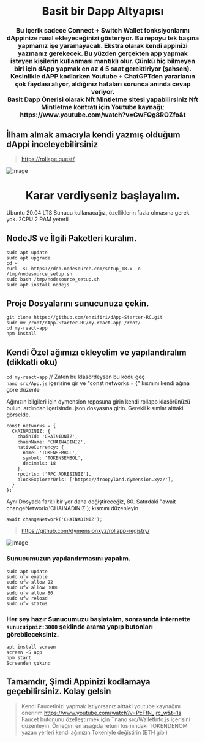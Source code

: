<h1 align="center">Basit bir Dapp Altyapısı</h1>

<h3 align="center">
Bu içerik sadece Connect + Switch Wallet fonksiyonlarını dAppinize nasıl ekleyeceğinizi gösteriyor. Bu repoyu tek başına yapmanız işe yaramayacak. Ekstra olarak kendi appinizi yazmanız gerekecek. Bu yüzden gerçekten app yapmak isteyen kişilerin kullanması mantıklı olur. Çünkü hiç bilmeyen biri için dApp yapmak en az 4 5 saat gerektiriyor (şahsen). Kesinlikle dAPP kodlarken Youtube + ChatGPTden yararlanın çok faydası alıyor, aldığınız hataları sorunca anında cevap veriyor. <br>
 Basit Dapp Önerisi olarak Nft Mintletme sitesi yapabilirsiniz
Nft Mintletme kontratı için Youtube kaynağı; https://www.youtube.com/watch?v=GwFQg8ROZfo&t
</h3>

## İlham almak amacıyla kendi yazmış olduğum dAppi inceleyebilirsiniz
> https://rollape.quest/

![image](https://github.com/enzifiri/dApp-Starter-RC/assets/76253089/99e5e956-290f-49c1-9400-1e564cc00f34)

<h1 align="center">Karar verdiyseniz başlayalım.</h1>

Ubuntu 20.04 LTS Sunucu kullanacağız, özelliklerin fazla olmasına gerek yok. 2CPU 2 RAM yeterli

## NodeJS ve İlgili Paketleri kuralım.
```
sudo apt update
sudo apt upgrade
cd ~
curl -sL https://deb.nodesource.com/setup_18.x -o /tmp/nodesource_setup.sh
sudo bash /tmp/nodesource_setup.sh
sudo apt install nodejs

```

## Proje Dosyalarını sunucunuza çekin.
```
git clone https://github.com/enzifiri/dApp-Starter-RC.git
sudo mv /root/dApp-Starter-RC/my-react-app /root/
cd my-react-app
npm install
```

## Kendi Özel ağımızı ekleyelim ve yapılandıralım (dikkatli oku)
```cd my-react-app``` // Zaten bu klasördeysen bu kodu geç <br>
```nano src/App.js``` içerisine gir ve "const networks = {" kısmını kendi ağına göre düzenle <br>

Ağınızın bilgileri için dymension reposuna girin kendi rollapp klasörünüzü bulun, ardından içerisinde .json dosyasına girin. Gerekli kısımlar alttaki görselde.

```
const networks = {
  CHAINADINIZ: {
    chainId: 'CHAINIDNİZ',
    chainName: 'CHAINADINIZ',
    nativeCurrency: {
      name: 'TOKENSEMBOL',
      symbol: 'TOKENSEMBOL',
      decimals: 18
    },
    rpcUrls: ['RPC ADRESINIZ'],
    blockExplorerUrls: ['https://froopyland.dymension.xyz/'],
  }
};
```
Aynı Dosyada farklı bir yer daha değiştireceğiz, 80. Satırdaki "await changeNetwork('CHAINADINIZ'); kısmını düzenleyin
```
await changeNetwork('CHAINADINIZ');
```
> https://github.com/dymensionxyz/rollapp-registry/

![image](https://github.com/enzifiri/dApp-Starter-RC/assets/76253089/034fe5e5-c3a4-4bc9-b2ff-54df939f0c35)


### Sunucumuzun yapılandırmasını yapalım.
```
sudo apt update
sudo ufw enable
sudo ufw allow 22
sudo ufw allow 3000
sudo ufw allow 80
sudo ufw reload
sudo ufw status
```

### Her şey hazır Sunucumuzu başlatalım, sonrasında internette ``sunucuipniz:3000`` şeklinde arama yapıp butonları görebileceksiniz.
```
apt install screen
screen -S app
npm start
Screenden çıkın;
```

## Tamamdır, Şimdi Appinizi kodlamaya geçebilirsiniz. Kolay gelsin 
> Kendi Faucetinizi yapmak istiyorsanız alttaki youtube kaynağını öneririm
> https://www.youtube.com/watch?v=PcFfN_jrc_w&t=1s
> Faucet butonunu özelleştirmek için ``nano src/WalletInfo.js içerisini düzenleyin. Örneğim en aşağıda return kısmındaki TOKENDENOM yazan yerleri kendi ağınızın Tokeniyle değiştirin (ETH gibi)
